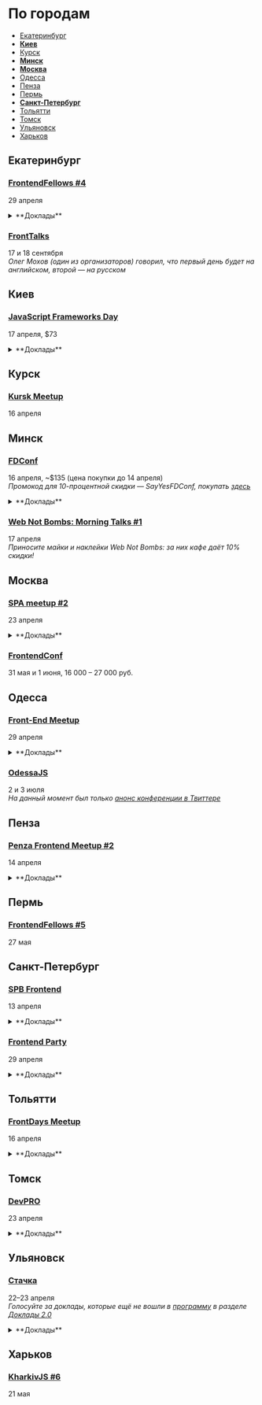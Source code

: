 # По городам

- [Екатеринбург](#Екатеринбург)
- **[Киев](#Киев)**
- [Курск](#Курск)
- **[Минск](#Минск)**
- **[Москва](#Москва)**
- [Одесса](#Одесса)
- [Пенза](#Пенза)
- [Пермь](#Пермь)
- **[Санкт-Петербург](#Санкт-Петербург)**
- [Тольятти](#Тольятти)
- [Томск](#Томск)
- [Ульяновск](#Ульяновск)
- [Харьков](#Харьков)

## Екатеринбург

### [FrontendFellows #4](https://frontendfellows.timepad.ru/event/299129/)

29 апреля

<details>
    <summary>**Доклады**</summary>

    - «Тестирование скриншотами», Олег Мохов (Яндекс)
</details>

### [FrontTalks](http://lanyrd.com/2016/fronttalks2016/)

17 и 18 сентября  
*Олег Мохов (один из организаторов) говорил, что первый день будет на английском, второй — на русском*

## Киев

### [JavaScript Frameworks Day](http://frameworksdays.com/event/js-frameworks-day-2016)

17 апреля, $73

<details>
    <summary>**Доклады**</summary>

    - «Боты: возможно, вам не нужен UI», Андрей Листочкин (MustardLabs)
    - «Acceptance Testing in NodeJS: Tools & Approaches», Михаил Боднарчук (Codegyre)
    - «Борьба с асинхронностью в JS», Максим Климишин (GVMachines Inc.)
    - «Интерактивные декларативные графики на React+D3», Алексей Волков (Rumble)
    - «Real-life React», Роман Якобчук (Lifestreet Media)
    - «Angular Components: все уже за, а вы еще нет?, Сергей Больщиков (Wix)
    - «Offline-first приложение на Reflex», Денис Яремов (Lohika)
    - «ES6 - Just Do It», Алексей Косинский (Gulsy Inc)
    - «Ember.js 2 - Future-friendly ambitious apps, that scale!», Michael North (Levanto Financial)
    - «Life of a pixel: Web rendering performance», Martin Naumann (Archilogic)
    - «Shaders - unlocking the GPU with JavaScript», Martin Naumann (Archilogic)
    - «Spec driven development in Microservices», Никита Галкин (Ciklum)
    - «JS Frameworks в перспективе проекта и бизнеса», Юрий Дадычин (Levi9)
    - «Bundling: you are doing it wrong», Алексей Швайка (Hell Yeah LLC)
    - «Modern JavaScript debugging using DevTools», Umar Hansa (Shazam)
    - «Angular 2. Quickstart», Евгений Сафронов (RIFL Media LLC)
    - «Native JavaScript на мобильных устройствах», Елена Жукова (Upwork/MobiDev)
</details>

## Курск

### [Kursk Meetup](https://github.com/kurskmeetup/meetups)

16 апреля

## Минск

### [FDConf](http://fdconf.by/)

16 апреля, ~$135 (цена покупки до 14 апреля)  
*Промокод для 10-процентной скидки — SayYesFDConf, покупать [здесь](https://bezkassira.by/buy/konferencij_frontend_dev_conf-1120/)*

<details>
    <summary>**Доклады**</summary>

    - «Service Worker: Let Your Web App Feel Like a Native», Viktor Zozuliak (DataXu/RailsReactor)
    - «Dart: питание и сила для вашего проекта», Евгений Гусев (Wrike)
    - «Redux. From twitter hype to production», Вячеслав Пытель и Евгений Терпиль
    - «Анализ производительности web-приложений в 2016 году», Илья Климов (WookieeLabs)
    - «Migrate your React.js application from (m)Observable to Redux​», Владимир Барсуков (​Scrivito)
    - «CCSO — инструмент для минификации CSS, который недавно вернулся к активной разработке. Зачем?», Роман Дворнов (Avito)
    - «Будь первым», Константин Кривленя (Taucraft)
    - «В погоне за производительностью», Денис Мишунов
    - «Пиринговый веб на JavaScript», Денис Глазков
    - «Scalable Angular 2 Application Architecture», Minko Gechev
</details>

### [Web Not Bombs: Morning Talks #1](https://www.facebook.com/events/787367184698396/)

17 апреля  
*Приносите майки и наклейки Web Not Bombs: за них кафе даёт 10% скидки!*

## Москва

### [SPA meetup #2](https://moscow-spa.timepad.ru/event/311590/)

23 апреля

<details>
    <summary>**Доклады**</summary>

    - «Упрощаем «жизнь» в большом проекте», Константин Лебедев (Mail.ru)
    - «МРТ для данных», Анастасия Горячева (Avito)
    - «React Native: одного JS мало (режиссерская версия)», Алексей Андросов (Яндекс)
    - «Чему можно научиться у Dart: переносим подходы из Dart и Angular2 в SPA на JavaScript», Алексей Золотых (Wrike)
</details>

### [FrontendConf](http://frontendconf.ru/)

31 мая и 1 июня, 16 000 – 27 000 руб.

## Одесса

### [Front-End Meetup](http://expertfridays.com/meetups/front-end-meetup-3/)

29 апреля

<details>
    <summary>**Доклады**</summary>

    - «Progressive Web Apps», Тимофей Лавренюк
    - «Системы сборки для фронтенда», Юрий Федоренко
    - «Mediator & Singleton. Подходы к проектированию и разработке архитектуры», Андрей Лазарев
    - «Используем Jade как HTML препроцессор», Владимир Поздняков
</details>

### [OdessaJS](http://odessajs.org/)

2 и 3 июля  
*На данный момент был только [анонс конференции в Твиттере](https://twitter.com/OdessaJS/status/706957901395415040)*

## Пенза

### [Penza Frontend Meetup #2](https://vk.com/pfm_2)

14 апреля

<details>
    <summary>**Доклады**</summary>

    - «Selenium тесты», Александр Павлов (FunCorp)
    - «API. Средства разработки», Сергей Маковеев, (Веб ё студия)
</details>

## Пермь

### [FrontendFellows #5](https://frontendfellows.timepad.ru/event/299132/)

27 мая

## Санкт-Петербург

### [SPB Frontend](https://spb-frontend-events.timepad.ru/event/313480/)

13 апреля

<details>
    <summary>**Доклады**</summary>

    - «Законы в интерфейсах или зачем они нам?», Сергей Густун (Aviasales)
</details>

### [Frontend Party](https://events.yandex.ru/events/meetings/29-april-2016/)

29 апреля

<details>
    <summary>**Доклады**</summary>

    - «Как оформить npm-пакет», Вячеслав Олиянчук (Яндекс)
    - «Тестирование фронтенда своими руками», Сергей Бережной (Яндекс)
    - «Модульная сборка БЭМ-проектов. И никаких bem-tools», Владимир Гриненко (Яндекс)
</details>

## Тольятти

### [FrontDays Meetup](http://frontdays.ru/)

16 апреля

<details>
    <summary>**Доклады**</summary>

    - «React.js и методологии разработки на нём», Алексей Ульянов (Веблайм)
    - «Знакомьтесь, JWT. Что это такое и зачем он нужен?», Михаил Леванов (EPAM)
    - «Оптимизация загрузки тяжелых страниц», Илья Кучмин (Лаборатория свободных решений)
    - «React.js в продакшене», Андрей Захаров (Octoberry)
</details>

## Томск

### [DevPRO](http://devpro.tomsk.ru/)

23 апреля

<details>
    <summary>**Доклады**</summary>

    - «Soft skills сотрудников – залог успешного развития IT-компании», Сергей Дорофеев (Rubius)
    - «Junior to Senior и долина смерти», Стас Елисеев (Userstory)
    - «10 ошибок тестирования программных продуктов», Алексей Архипов (Multipass)
    - «Nanos gigantum humeris insidentes», Ronald Stipek (TapTooiT Inc.)
</details>

## Ульяновск

### [Стачка](http://nastachku.ru/)

22–23 апреля  
*Голосуйте за доклады, которые ещё не вошли в [программу](http://nastachku.ru/schedule) в разделе [Доклады 2.0](http://nastachku.ru/user_lectures)*

<details>
    <summary>**Доклады**</summary>

    - «HTTP/2: мифы и факты», Бартенев Валентин (NGINX, Inc.)
    - «Можно вообще всё. Раскладка по гриду», Макеев Вадим (Opera)
    - «Тестирование фронтенда: миф или реальность?», Чернобров Михаил (Rambler & Co)
    - «В поисках идеальной ахритектуры ui-проекта», Бабич Татьяна (Simbirsoft)
    - «Пожалуйста, введите ваш пароль. Дважды!», Гайнуллин Артур (Cryptogramm)
    - «UX и UI - почему важно внедрять тестирование на начальных этапах», Ваказов Рамис (SimbirSoft)
    - «Процесс разработки в МоемСкладе: анархия под контролем», Рахимбердиев Аскар (МойСклад)
    - «Взгляд из космоса», Рязанский Сергей (Роскосмос)
    - «Cбор отчетов об ошибках и мониторинг производительности клиентского Javascript», Иноземцев Александр (Headhunter)
    - «Почему нельзя игнорировать GitLab в 2016 году», Немытченко Иван (GitLab)
    - «Что стоит знать о групповой динамике», Савунов Василий (Scrumtrek)
    - «Как мы делаем Банки.ру», Ивлиев Роман (Банки.ру)
    - «Использование File API в Конструкторе Яндекс.Карт», Шмыров Всеволод (Яндекс)
    - «Радости и гадости регрессионного тестирования вёрстки», Малейков Алексей (HTML Academy)
    - «Ренессанс клиентской графики», Корзунов Антон (Яндекс)
    - «CSS-в-JS, HTML-в-JS, ВСЁ-в-JS. Когда всё вокруг JavaScript жить становится гораздо проще», Иванов Алексей (Злые марсиане)
    - «Моя система автоматизированного тестирования», Любин Игорь (auto-testing.ru)
    - «Мониторинг качества работы вашего проекта», Сивко Николай (okmeter.io)
    - «Функциональное реактивное программирование глазами frontend-разработчика», Шебанов Вячеслав (VK)
    - «Применение продвинутых методик функционального тестирования», Конушин Андрей (RSTQB)
    - «Увидеть больше», Беликов Николай (SimbirSoft)
    - «Content based sharding», Кечинов Михаил (REES46)
</details>

## Харьков

### [KharkivJS #6](http://kharkivjs.org/)

21 мая